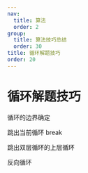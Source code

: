 ```yaml
---
nav:
  title: 算法
  order: 2
group:
  title: 算法技巧总结
  order: 30
title: 循环解题技巧
order: 20
---
```


# 循环解题技巧

循环的边界确定

跳出当前循环 break

跳出双层循环的上层循环

反向循环
